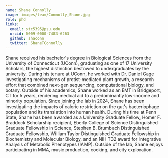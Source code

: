 ```yaml
---
name: Shane Connolly
image: images/team/Connolly_Shane.jpg
role: phd
links:
  email: stc5395@psu.edu
  orcid: 0009-0000-7483-6263
  github: shaconn
  twitter: ShaneTConnolly
---
```


Shane received his bachelor's degree in Biological Sciences from the University of Connecticut (UConn), graduating as one of 17 University Scholars, the highest distinction bestowed to undergraduates by the university. During his tenure at UConn, he worked with Dr. Daniel Gage investigating mechanisms of protist-mediated plant growth, a research effort that combined next-gen sequencing, computational biology, and botany. Outside of his academics, Shane worked as an EMT in Bridgeport, CT for 5 years, rendering medical aid to a predominantly low-income and minority population. Since joining the lab in 2024, Shane has been investigating the impacts of caloric restriction on the gut's bacteriophage population and its translation into human health. During his time at Penn State, Shane has been awarded as a University Graduate Fellow, Homer F. Braddock Scholarship recipient, Eberly College of Science Distinguished Graduate Fellowship in Science, Stephen B. Brumbach Distinguished Graduate Fellowship, William Taylor Distinguished Graduate Fellowship in Biochemistry and Molecular Biology, and an NIH T32 award for Integrative Analysis of Metabolic Phenotypes (IAMP). Outside of the lab, Shane enjoys participating in MMA, music production, cooking, and city exploration.